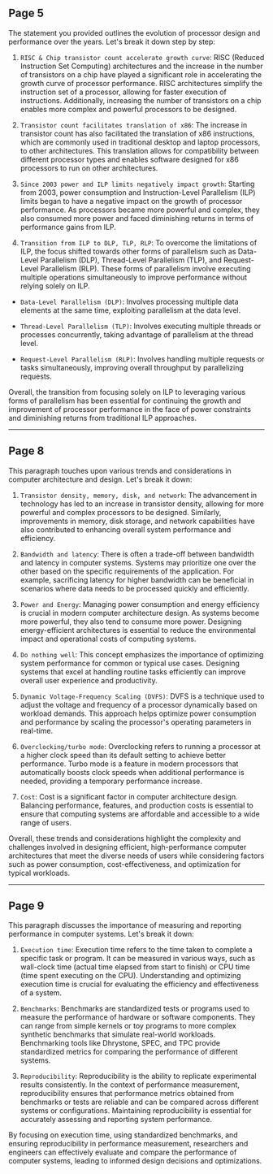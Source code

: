 
## Page 5
The statement you provided outlines the evolution of processor design and performance over the years. Let's break it down step by step:

1. `RISC & Chip transistor count accelerate growth curve`: RISC (Reduced Instruction Set Computing) architectures and the increase in the number of transistors on a chip have played a significant role in accelerating the growth curve of processor performance. RISC architectures simplify the instruction set of a processor, allowing for faster execution of instructions. Additionally, increasing the number of transistors on a chip enables more complex and powerful processors to be designed.

2. `Transistor count facilitates translation of x86`: The increase in transistor count has also facilitated the translation of x86 instructions, which are commonly used in traditional desktop and laptop processors, to other architectures. This translation allows for compatibility between different processor types and enables software designed for x86 processors to run on other architectures.

3. `Since 2003 power and ILP limits negatively impact growth`: Starting from 2003, power consumption and Instruction-Level Parallelism (ILP) limits began to have a negative impact on the growth of processor performance. As processors became more powerful and complex, they also consumed more power and faced diminishing returns in terms of performance gains from ILP.

4. `Transition from ILP to DLP, TLP, RLP`: To overcome the limitations of ILP, the focus shifted towards other forms of parallelism such as Data-Level Parallelism (DLP), Thread-Level Parallelism (TLP), and Request-Level Parallelism (RLP). These forms of parallelism involve executing multiple operations simultaneously to improve performance without relying solely on ILP.

- `Data-Level Parallelism (DLP)`: Involves processing multiple data elements at the same time, exploiting parallelism at the data level.
  
- `Thread-Level Parallelism (TLP)`: Involves executing multiple threads or processes concurrently, taking advantage of parallelism at the thread level.
  
- `Request-Level Parallelism (RLP)`: Involves handling multiple requests or tasks simultaneously, improving overall throughput by parallelizing requests.

Overall, the transition from focusing solely on ILP to leveraging various forms of parallelism has been essential for continuing the growth and improvement of processor performance in the face of power constraints and diminishing returns from traditional ILP approaches.

---

## Page 8

This paragraph touches upon various trends and considerations in computer architecture and design. Let's break it down:

1. `Transistor density, memory, disk, and network`: The advancement in technology has led to an increase in transistor density, allowing for more powerful and complex processors to be designed. Similarly, improvements in memory, disk storage, and network capabilities have also contributed to enhancing overall system performance and efficiency.

2. `Bandwidth and latency`: There is often a trade-off between bandwidth and latency in computer systems. Systems may prioritize one over the other based on the specific requirements of the application. For example, sacrificing latency for higher bandwidth can be beneficial in scenarios where data needs to be processed quickly and efficiently.

3. `Power and Energy`: Managing power consumption and energy efficiency is crucial in modern computer architecture design. As systems become more powerful, they also tend to consume more power. Designing energy-efficient architectures is essential to reduce the environmental impact and operational costs of computing systems.

4. `Do nothing well`: This concept emphasizes the importance of optimizing system performance for common or typical use cases. Designing systems that excel at handling routine tasks efficiently can improve overall user experience and productivity.

5. `Dynamic Voltage-Frequency Scaling (DVFS)`: DVFS is a technique used to adjust the voltage and frequency of a processor dynamically based on workload demands. This approach helps optimize power consumption and performance by scaling the processor's operating parameters in real-time.

6. `Overclocking/turbo mode`: Overclocking refers to running a processor at a higher clock speed than its default setting to achieve better performance. Turbo mode is a feature in modern processors that automatically boosts clock speeds when additional performance is needed, providing a temporary performance increase.

7. `Cost`: Cost is a significant factor in computer architecture design. Balancing performance, features, and production costs is essential to ensure that computing systems are affordable and accessible to a wide range of users.

Overall, these trends and considerations highlight the complexity and challenges involved in designing efficient, high-performance computer architectures that meet the diverse needs of users while considering factors such as power consumption, cost-effectiveness, and optimization for typical workloads.

---

## Page 9

This paragraph discusses the importance of measuring and reporting performance in computer systems. Let's break it down:

1. `Execution time`: Execution time refers to the time taken to complete a specific task or program. It can be measured in various ways, such as wall-clock time (actual time elapsed from start to finish) or CPU time (time spent executing on the CPU). Understanding and optimizing execution time is crucial for evaluating the efficiency and effectiveness of a system.

2. `Benchmarks`: Benchmarks are standardized tests or programs used to measure the performance of hardware or software components. They can range from simple kernels or toy programs to more complex synthetic benchmarks that simulate real-world workloads. Benchmarking tools like Dhrystone, SPEC, and TPC provide standardized metrics for comparing the performance of different systems.

3. `Reproducibility`: Reproducibility is the ability to replicate experimental results consistently. In the context of performance measurement, reproducibility ensures that performance metrics obtained from benchmarks or tests are reliable and can be compared across different systems or configurations. Maintaining reproducibility is essential for accurately assessing and reporting system performance.

By focusing on execution time, using standardized benchmarks, and ensuring reproducibility in performance measurement, researchers and engineers can effectively evaluate and compare the performance of computer systems, leading to informed design decisions and optimizations.
